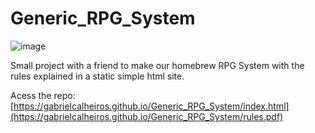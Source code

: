 # Generic_RPG_System

![image](https://img.shields.io/badge/LaTeX-47A141?style=for-the-badge&logo=LaTeX&logoColor=white)

Small project with a friend to make our homebrew RPG System with the rules explained in a static simple html site. 

Acess the repo: [https://gabrielcalheiros.github.io/Generic_RPG_System/index.html](https://gabrielcalheiros.github.io/Generic_RPG_System/rules.pdf)